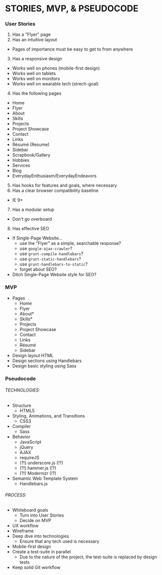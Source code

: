 <!-- Stories_MVP_Pseudocode.md -->

STORIES, MVP, & PSEUDOCODE
==========================================================================

### User Stories
1. Has a "Flyer" page
2. Has an intuitive layout
  - Pages of importance must be easy to get to from anywhere
3. Has a responsive design
  - Works well on phones (mobile-first design)
  - Works well on tablets
  - Works well on monitors
  - Works well on wearable tech (strech-goal)
4. Has the following pages
  - Home
  - Flyer
  - About
  - Skills
  - Projects
  - Project Showcase
  - Contact
  - Links
  - Résumé (Resume)
  - Sidebar
  - Scrapbook/Gallery
  - Hobbies
  - Services
  - Blog
  - EverydayEnthusiasm/EverydayEndeavors
5. Has hooks for features and goals, where necessary
6. Has a clear browser compatibility baseline
  - IE 9+
7. Has a modular setup
  - Don't go overboard
8. Has effective SEO
  - If Single-Page Website...
    - use the "Flyer" as a simple, searchable response?
    - use `google-ajax-crawler`?
    - use `grunt-compile-handlebars`?
    - use `grunt-static-handlebars`?
    - use `grunt-handlebars-to-static`?
    - forget about SEO?
  - Ditch Single-Page Website style for SEO?



### MVP
- Pages
  - Home
  - Flyer
  - About*
  - Skills*
  - Projects
  - Project Showcase
  - Contact
  - Links
  - Résumé
  - Sidebar
- Design layout HTML
- Design sections using Handlebars
- Design basic styling using Sass



### Pseudocode
###### TECHNOLOGIES:
- Structure
  - HTML5
- Styling, Animations, and Transitions
  - CSS3
- Compiler
  - Sass
- Behavior
  - JavaScript
  - jQuery
  - AJAX
  - requireJS
  - (?!) underscore.js (!?)
  - (?!) hammer.js (!?)
  - (?!) Modernizr (!?)
- Semantic Web Template System
  - Handlebars.js

###### PROCESS:
- Whiteboard goals
  - Turn into User Stories
  - Decide on MVP
- UX workflow
- Wireframe
- Deep dive into technologies
  - Ensure that any tech used is necessary
- Mobile-first design
- Create a test-suite in parallel
  - Due to the nature of the project, the test-suite is replaced by design tests
- Keep solid Git workflow
